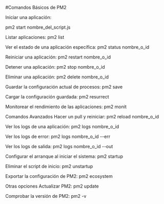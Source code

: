 #Comandos Básicos de PM2

Iniciar una aplicación:

pm2 start nombre_del_script.js

Listar aplicaciones:
pm2 list

Ver el estado de una aplicación específica:
pm2 status nombre_o_id

Reiniciar una aplicación:
pm2 restart nombre_o_id

Detener una aplicación:
pm2 stop nombre_o_id

Eliminar una aplicación:
pm2 delete nombre_o_id

Guardar la configuración actual de procesos:
pm2 save

Cargar la configuración guardada:
pm2 resurrect

Monitorear el rendimiento de las aplicaciones:
pm2 monit

Comandos Avanzados
Hacer un pull y reiniciar:
pm2 reload nombre_o_id

Ver los logs de una aplicación:
pm2 logs nombre_o_id

Ver los logs de error:
pm2 logs nombre_o_id --err

Ver los logs de salida:
pm2 logs nombre_o_id --out

Configurar el arranque al iniciar el sistema:
pm2 startup

Eliminar el script de inicio:
pm2 unstartup

Exportar la configuración de PM2:
pm2 ecosystem

Otras opciones
Actualizar PM2:
pm2 update

Comprobar la versión de PM2:
pm2 -v
